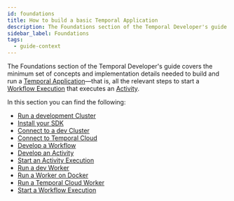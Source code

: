 ```yaml
---
id: foundations
title: How to build a basic Temporal Application
description: The Foundations section of the Temporal Developer's guide covers the minimum set of concepts and implementation details needed to build and run a Temporal Application—that is, all the relevant steps to start a Workflow Execution that executes an Activity.
sidebar_label: Foundations
tags:
  - guide-context
---
```


The Foundations section of the Temporal Developer's guide covers the minimum set of concepts and implementation details needed to build and run a [Temporal Application](/concepts/what-is-a-temporal-application)—that is, all the relevant steps to start a [Workflow Execution](#develop-workflows) that executes an [Activity](#develop-activities).

In this section you can find the following:

- [Run a development Cluster](/clusters/how-to-install-temporal-cli)
- [Install your SDK](/typescript/add-sdk)
- [Connect to a dev Cluster](/typescript/connect-to-a-dev-cluster)
- [Connect to Temporal Cloud](/typescript/connect-to-temporal-cloud)
- [Develop a Workflow](/typescript/developing-workflows)
- [Develop an Activity](/typescript/developing-activities)
- [Start an Activity Execution](/typescript/spawning-activities)
- [Run a dev Worker](/typescript/run-a-dev-worker)
- [Run a Worker on Docker](/typescript/how-to-run-a-worker-on-docker)
- [Run a Temporal Cloud Worker](/typescript/run-a-dev-worker)
- [Start a Workflow Execution](/typescript/spawning-workflows)
